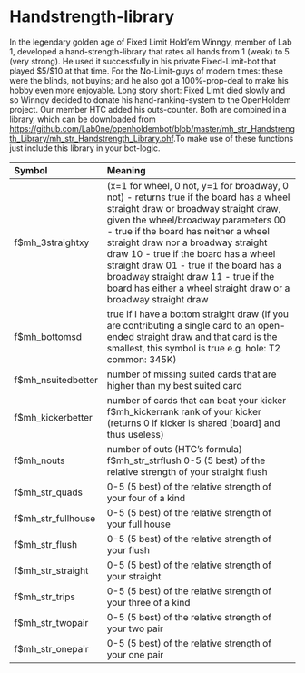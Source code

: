 # Handstrength-library

In the legendary golden age of Fixed Limit Hold’em Winngy, member of Lab
1, developed a hand-strength-library that rates all hands from 1 (weak)
to 5 (very strong). He used it successfully in his private
Fixed-Limit-bot that played \$5/\$10 at that time. For the No-Limit-guys
of modern times: these were the blinds, not buyins; and he also got a
100%-prop-deal to make his hobby even more enjoyable. Long story short:
Fixed Limit died slowly and so Winngy decided to donate his
hand-ranking-system to the OpenHoldem project. Our member HTC added his
outs-counter. Both are combined in a library, which can be downloaded
from
<https://github.com/Lab0ne/openholdembot/blob/master/mh_str_Handstrength_Library/mh_str_Handstrength_Library.ohf>.To
make use of these functions just include this library in your bot-logic.

| Symbol | Meaning |
|:---|:---|
| f\$mh_3straightxy | (x=1 for wheel, 0 not, y=1 for broadway, 0 not) - returns true if the board has a wheel straight draw or broadway straight draw, given the wheel/broadway parameters 00 - true if the board has neither a wheel straight draw nor a broadway straight draw 10 - true if the board has a wheel straight draw 01 - true if the board has a broadway straight draw 11 - true if the board has either a wheel straight draw or a broadway straight draw |
| f\$mh_bottomsd | true if I have a bottom straight draw (if you are contributing a single card to an open-ended straight draw and that card is the smallest, this symbol is true e.g. hole: T2 common: 345K) |
| f\$mh_nsuitedbetter | number of missing suited cards that are higher than my best suited card |
| f\$mh_kickerbetter | number of cards that can beat your kicker f\$mh_kickerrank rank of your kicker (returns 0 if kicker is shared \[board\] and thus useless) |
| f\$mh_nouts | number of outs (HTC’s formula) f\$mh_str_strflush 0-5 (5 best) of the relative strength of your straight flush |
| f\$mh_str_quads | 0-5 (5 best) of the relative strength of your four of a kind |
| f\$mh_str_fullhouse | 0-5 (5 best) of the relative strength of your full house |
| f\$mh_str_flush | 0-5 (5 best) of the relative strength of your flush |
| f\$mh_str_straight | 0-5 (5 best) of the relative strength of your straight |
| f\$mh_str_trips | 0-5 (5 best) of the relative strength of your three of a kind |
| f\$mh_str_twopair | 0-5 (5 best) of the relative strength of your two pair |
| f\$mh_str_onepair | 0-5 (5 best) of the relative strength of your one pair |
